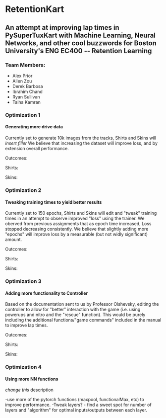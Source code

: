 # RetentionKart
## An attempt at improving lap times in PySuperTuxKart with Machine Learning, Neural Networks, and other cool buzzwords for Boston University's ENG EC400 -- Retention Learning

### Team Members:
* Alex Prior
* Allen Zou
* Derek Barbosa
* Ibrahim Chand
* Ryan Sullivan
* Talha Kamran

### Optimization 1
#### Generating more drive data

Currently set to generate 10k images from the tracks, Shirts and Skins will *insert filler* 
We believe that increasing the dataset will improve loss, and by extension overall performance.

Outcomes:

Shirts:

Skins:

### Optimization 2
#### Tweaking training times to yield better results

Currently set to 150 epochs, Shirts and Skins will edit and "tweak" training times in an attempt to observe improved "loss" using the trainer. We oberved from previous assignments that as epoch time increased, Loss stopped decreasing consistently. 
We believe that slightly adding more "epochs" will improve loss by a measurable (but not widly significant) amount.

Outcomes:

Shirts:

Skins:


### Optimization 3
#### Adding more functionality to Controller

Based on the documentation sent to us by Professor Olshevsky, editing the controller to allow for "better" interaction with the game (i.e. using powerups and nitro and the "rescue" function). 
This would be purely including the additional functions/"game commands" included in the manual to improve lap times.

Outcomes:

Shirts: 

Skins: 

### Optimization 4  
#### Using more NN functions 

*change this* description

-use more of the pytorch functions (maxpool, functionalMax, etc) to improve performance.
-Tweak layers?
	- find a sweet spot for number of layers and "algorithm" for optimal inputs/outputs between each layer. 
